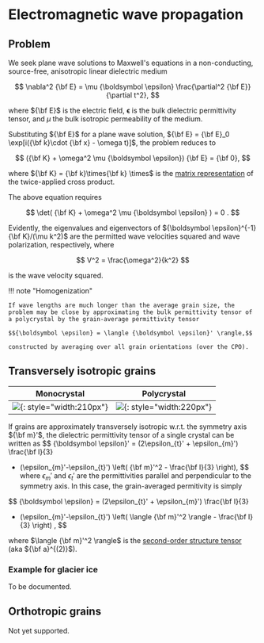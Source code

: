 # Electromagnetic wave propagation

## Problem

We seek plane wave solutions to Maxwell's equations in a non-conducting, source-free, anisotropic linear dielectric medium

$$
\nabla^2 {\bf E} = \mu {\boldsymbol \epsilon} \frac{\partial^2 {\bf E}}{\partial t^2},
$$

where ${\bf E}$ is the electric field, ${\boldsymbol \epsilon}$ is the bulk dielectric permittivity tensor, and $\mu$ the bulk isotropic permeability of the medium.

Substituting ${\bf E}$ for a plane wave solution, ${\bf E} = {\bf E}_0 \exp[i({\bf k}\cdot {\bf x} - \omega t)]$, the problem reduces to

$$
({\bf K} + \omega^2 \mu {\boldsymbol \epsilon}) {\bf E} = {\bf 0},
$$

where ${\bf K} = {\bf k}\times{\bf k} \times$ is the [matrix representation](https://en.wikipedia.org/wiki/Cross_product#Alternative_ways_to_compute) of the twice-applied cross product.

The above equation requires 

$$
\det( {\bf K} + \omega^2 \mu {\boldsymbol \epsilon} ) = 0
.
$$
<!--{\boldsymbol \epsilon}^{-1} \frac{\hat{{\bf k}}^2}{\mu} {\bf E} = \frac{\omega^2}{k^2} {\bf E} -->

Evidently, the eigenvalues and eigenvectors of ${\boldsymbol \epsilon}^{-1} {\bf K}/(\mu k^2)$ are the permitted wave velocities squared and wave polarization, respectively, where

$$
V^2 = \frac{\omega^2}{k^2}
$$

is the wave velocity squared.

!!! note "Homogenization"

    If wave lengths are much longer than the average grain size, the problem may be close by approximating the bulk permittivity tensor of a polycrystal by the grain-average permittivity tensor

    $${\boldsymbol \epsilon} = \langle {\boldsymbol \epsilon}' \rangle,$$
    
    constructed by averaging over all grain orientations (over the CPO).

## Transversely isotropic grains

| Monocrystal | Polycrystal |
| :-: | :-: |
| ![](https://raw.githubusercontent.com/nicholasmr/specfab/main/images/tranisotropic/tranisotropic-electromagnetic-monocrystal.png){: style="width:210px"} | ![](https://raw.githubusercontent.com/nicholasmr/specfab/main/images/tranisotropic/polycrystal.png){: style="width:220px"} |


If grains are approximately transversely isotropic w.r.t. the symmetry axis ${\bf m}'$, the dielectric permittivity tensor of a single crystal can be written as
$$
{\boldsymbol \epsilon}' =  (2\epsilon_{t}' + \epsilon_{m}') \frac{\bf I}{3}
+ (\epsilon_{m}'-\epsilon_{t}') \left( {\bf m}'^2 - \frac{\bf I}{3} \right),
$$
where $\epsilon_{m}'$ and $\epsilon_{t}'$ are the permittivities parallel and perpendicular to the symmetry axis.
In this case, the grain-averaged permitivity is simply 

$$
{\boldsymbol \epsilon} = (2\epsilon_{t}' + \epsilon_{m}') \frac{\bf I}{3}
+ (\epsilon_{m}'-\epsilon_{t}') \left( \langle {\bf m}'^2 \rangle - \frac{\bf I}{3} \right)
,
$$

where $\langle {\bf m}'^2 \rangle$ is the [second-order structure tensor](cpo-structuretensors.md) (aka ${\bf a}^{(2)}$).

### Example for glacier ice

To be documented.

<!--

```python
import numpy as np
from specfabpy import specfabpy as sf
lm, nlm_len = sf.init(2) # L=2 is sufficient here
nlm = np.zeros((nlm_len), dtype=np.complex64) # array of expansion coefficients

# Physical parameters
# ... note eps=eps0*epsr, mu=mu0*mur
epsr_grain = (3.17, 3.17-0.034) # (epsc, epsa); relative permittivity of a single grain parallel (c) and perpendicular (a) to symmetry axis
mur = 1 # relative permeability of a single grain

# c-axis number distribution (nlm) from second-order structure tensor (a2)
p = np.array([0,0,1]) # preferred c-axis direction
a2 = np.einsum('i,j', p,p) # a2 if ODF = deltafunc(r-p) 
nlm[:sf.L2len] = sf.a2_to_nlm(a2) # l<=2 expansion coefficients for corresponding normalized ODF

# Propagation directions of interest
theta, phi = np.deg2rad([90,70,]), np.deg2rad([0,10,]) # wave-vector directions (theta is colatitude, phi is longitude)

# Calculate phase velocities
Vi = sf.Vi_electromagnetic_tranisotropic(nlm, eps_grain, mu, theta,phi) # phase velocities are V_S1=vi[0,:], V_S2=vi[1,:]
```
-->

## Orthotropic grains

Not yet supported.
